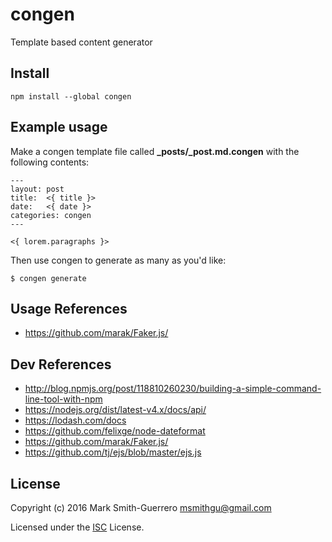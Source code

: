 # congen

Template based content generator

## Install

    npm install --global congen

## Example usage

Make a congen template file called **_posts/_post.md.congen** with the following contents:

    ---
    layout: post
    title:  <{ title }>
    date:   <{ date }>
    categories: congen
    ---

    <{ lorem.paragraphs }>

Then use congen to generate as many as you'd like:

    $ congen generate

## Usage References

- https://github.com/marak/Faker.js/

## Dev References

- http://blog.npmjs.org/post/118810260230/building-a-simple-command-line-tool-with-npm
- https://nodejs.org/dist/latest-v4.x/docs/api/
- https://lodash.com/docs
- https://github.com/felixge/node-dateformat
- https://github.com/marak/Faker.js/
- https://github.com/tj/ejs/blob/master/ejs.js

## License

Copyright (c) 2016 Mark Smith-Guerrero <msmithgu@gmail.com>

Licensed under the [ISC](LICENSE) License.
